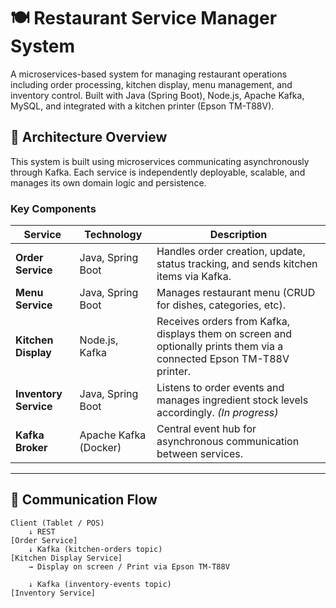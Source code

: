 # 🍽️ Restaurant Service Manager System

A microservices-based system for managing restaurant operations including order processing, kitchen display, menu management, and inventory control. Built with Java (Spring Boot), Node.js, Apache Kafka, MySQL, and integrated with a kitchen printer (Epson TM-T88V).

## 🧱 Architecture Overview

This system is built using microservices communicating asynchronously through Kafka. Each service is independently deployable, scalable, and manages its own domain logic and persistence.

### Key Components

| Service                 | Technology           | Description |
|------------------------|----------------------|-------------|
| **Order Service**      | Java, Spring Boot    | Handles order creation, update, status tracking, and sends kitchen items via Kafka. |
| **Menu Service**       | Java, Spring Boot    | Manages restaurant menu (CRUD for dishes, categories, etc). |
| **Kitchen Display**    | Node.js, Kafka       | Receives orders from Kafka, displays them on screen and optionally prints them via a connected Epson TM-T88V printer. |
| **Inventory Service**  | Java, Spring Boot    | Listens to order events and manages ingredient stock levels accordingly. *(In progress)* |
| **Kafka Broker**       | Apache Kafka (Docker)| Central event hub for asynchronous communication between services. |

---

## 🔄 Communication Flow

```plaintext
Client (Tablet / POS)
    ↓ REST
[Order Service]
    ↓ Kafka (kitchen-orders topic)
[Kitchen Display Service]
    → Display on screen / Print via Epson TM-T88V

    ↓ Kafka (inventory-events topic)
[Inventory Service]
